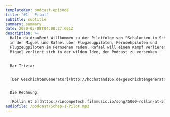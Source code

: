 ```yaml
---
templateKey: podcast-episode
title: "#1 - Pilot"
subtitle: subtitle
summary: summary
date: 2020-05-08T04:00:27.661Z
description: >-
  Hallo da draußen! Willkommen zu der Pilotfolge von "Schalunken in Schalunken",
  in der Miguel und Rafael über Flugzeugpiloten, Fernsehpiloten und
  Flugzeugpiloten im Fernsehen reden. Rafael will einen Kampf verlieren und
  Miguel verliert sich in der wilden Idee, den Podcast zu versenken. 


  Bar Trivia:


  [Der GeschichtenGenerator](http://hochstand166.de/geschichtengenerator.html)


  Die Rechnung:

  [Rollin At 5](https://incompetech.filmmusic.io/song/5000-rollin-at-5) by Kevin MacLeod ([CC BY 4.0](http://creativecommons.org/licenses/by/4.0/))
audiofile: /podcast/Schep-1-Pilot.mp3
---
```

